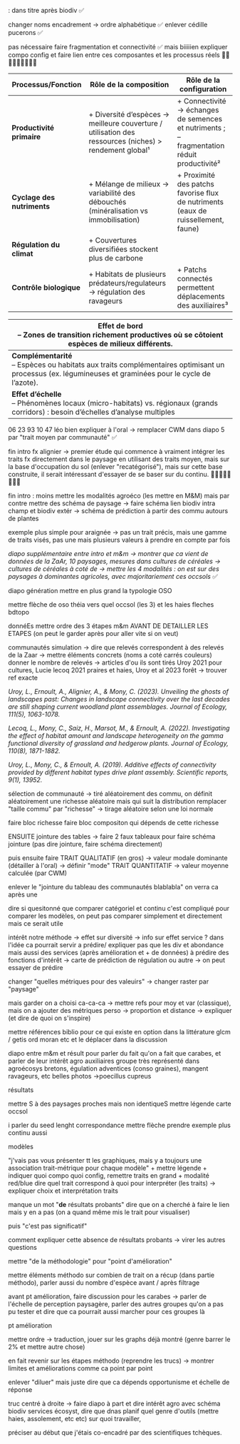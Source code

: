 

: dans titre après biodiv ✅

changer noms encadrement → ordre alphabétique ✅
enlever cédille pucerons ✅

pas nécessaire faire fragmentation et connectivité ✅
mais biiiiien expliquer compo config et faire lien entre ces composantes et les processus réels 🚨🚨🚨🚨🚨🚨🚨🚨🚨

| Processus/Fonction         | Rôle de la composition                                                                                 | Rôle de la configuration                                                                   |
| -------------------------- | ------------------------------------------------------------------------------------------------------ | ------------------------------------------------------------------------------------------ |
| **Productivité primaire**  | + Diversité d’espèces → meilleure couverture / utilisation des ressources (niches) > rendement global¹ | + Connectivité → échanges de semences et nutriments ; – fragmentation réduit productivité² |
| **Cyclage des nutriments** | + Mélange de milieux → variabilité des débouchés (minéralisation vs immobilisation)                    | + Proximité des patchs favorise flux de nutriments (eaux de ruissellement, faune)          |
| **Régulation du climat**   | + Couvertures diversifiées stockent plus de carbone                                                    |                                                                                            |
| **Contrôle biologique**    | + Habitats de plusieurs prédateurs/regulateurs → régulation des ravageurs                              | + Patchs connectés permettent déplacements des auxiliaires³                                |

| **Effet de bord**  <br>– Zones de transition richement productives où se côtoient espèces de milieux différents.                                          |
| --------------------------------------------------------------------------------------------------------------------------------------------------------- |
| **Complémentarité**<br>– Espèces ou habitats aux traits complémentaires optimisant un processus (ex. légumineuses et graminées pour le cycle de l’azote). |
| **Effet d’échelle**  <br>– Phénomènes locaux (micro-habitats) vs. régionaux (grands corridors) : besoin d’échelles d’analyse multiples                    |



06 23 93 10 47 léo
bien expliquer à l'oral → remplacer CWM dans diapo 5 par "trait moyen par communauté" ✅

fin intro fx alignier → premier étude qui commence à vraiment intégrer les traits fx directement dans le paysage en utilisant des traits moyen, mais sur la base d'occupation du sol (enlever "recatégorisé"), mais sur cette base construite, il serait intéressant d'essayer de se baser sur du continu. 🚨🚨🚨🚨🚨🚨🚨🚨

fin intro : moins mettre les modalités agroéco (les mettre en M&M) mais par contre mettre des schéma de paysage → faire schéma lien biodiv intra champ et biodiv extér → schéma de prédiction à partir des commu autours de plantes


exemple plus simple pour araignée → pas un trait précis, mais une gamme de traits visés, pas une mais plusieurs valeurs à prendre en compte par fois

*diapo supplémentaire entre intro et m&m → montrer que ca vient de données de la ZaAr, 10 paysages, mesures dans cultures de céréales*
*→ cultures de céréales à coté de → mettre les 4 modalités : on est sur des paysages à dominantes agricoles, avec majoritariement ces occsols* ✅

diapo génération mettre en plus grand la typologie OSO

mettre flèche de oso théia vers quel occsol (les 3)
et les haies fleches bdtopo


donnéEs
mettre ordre des 3 étapes m&m AVANT DE DETAILLER LES ETAPES (on peut le garder après pour aller vite si on veut)


communautés simulation → dire que relevés correspondent à des relevés de la Zaar → mettre éléments concrets (noms a coté carrés couleurs)
donner le nombre de relevés → articles d'ou ils sont tirés Uroy 2021 pour cultures, Lucie lecoq 2021 praires et haies, Uroy et al 2023 forêt → trouver ref exacte

*Uroy, L., Ernoult, A., Alignier, A., & Mony, C. (2023). Unveiling the ghosts of landscapes past: Changes in landscape connectivity over the last decades are still shaping current woodland plant assemblages. Journal of Ecology, 111(5), 1063-1078.*

*Lecoq, L., Mony, C., Saiz, H., Marsot, M., & Ernoult, A. (2022). Investigating the effect of habitat amount and landscape heterogeneity on the gamma functional diversity of grassland and hedgerow plants. Journal of Ecology, 110(8), 1871-1882.*

*Uroy, L., Mony, C., & Ernoult, A. (2019). Additive effects of connectivity provided by different habitat types drive plant assembly. Scientific reports, 9(1), 13952.*


sélection de communauté → tiré aléatoirement des commu, on définit aléatoirement une richesse aléatoire mais qui suit la distribution 
remplacer "taille commu" par "richesse" → tirage aléatoire selon une loi normale



faire bloc richesse
faire bloc compositon qui dépends de cette richesse

ENSUITE jointure des tables → faire 2 faux tableaux pour faire schéma jointure (pas dire jointure, faire schéma directement)

puis ensuite faire 
TRAIT QUALITATIF (en gros) → valeur modale dominante  (détailler à l'oral) → définir "mode"
TRAIT QUANTITATIF → valeur moyenne calculée (par CWM)

enlever le "jointure du tableau des communautés blablabla" on verra ca après une 


dire si quesitonné que comparer catégoriel et continu c'est compliqué pour comparer les modèles, on peut pas comparer simplement et directement mais ce serait utile

intérêt notre méthode → effet sur diversité → info sur effet service ? dans l'idée ca pourrait servir a prédire/ expliquer pas que les div et abondance mais aussi des services (après amélioration et + de données) à prédire des fonctions d'intérêt → carte de prédiction de régulation ou autre → on peut essayer de prédire 


changer "quelles métriques pour des valeuirs" → changer raster par "paysage"

mais garder on a choisi ca-ca-ca → mettre refs pour moy et var (classique), mais on a ajouter des métriques perso → proportion et distance → expliquer (et dire de quoi on s'inspire)



mettre références biblio pour ce qui existe en option dans la littérature glcm / getis ord moran etc et le déplacer dans la discussion


diapo entre m&m et résult pour parler du fait qu'on a fait que carabes, et parler de leur intérêt agro auxiliaires groupe très représenté dans agroécosys bretons, égulation adventices (conso graines), mangent ravageurs, etc belles photos →poecillus cupreus


résultats 

mettre S à des paysages
proches mais non identiqueS
mettre légende carte occsol 

i
parler du seed lenght correspondance mettre flèche
prendre exemple plus continu aussi



modèles

"j'vais pas vous présenter tt les graphiques, mais y a toujours une association trait-métrique pour chaque modèle" + mettre légende + indiquer quoi compo quoi config, remettre traits en grand + modalité red/blue
dire quel trait correspond à quoi pour interpréter (les traits) → expliquer choix et interprétation traits

manque un mot "**de** résultats probants"
dire que on a cherché à faire le lien mais y en a pas (on a quand même mis le trait pour visualiser)

puis "c'est pas significatif"


comment expliquer cette absence de résultats probants → virer les autres questions 


mettre "de la méthodologie" pour "point d'amélioration"

mettre éléments méthodo sur combien de trait on a récup (dans partie méthodo), parler aussi du nombre d'espèce avant / après filtrage


avant pt amélioration, faire discussion pour les carabes → parler de l'échelle de perception paysagère, parler des autres groupes qu'on a pas pu tester et dire que ca pourrait aussi marcher pour ces groupes là

pt amélioration

mettre ordre → traduction, jouer sur les graphs déjà montré (genre barrer le 2% et mettre autre chose) 

en fait revenir sur les étapes méthodo (reprendre les trucs) → montrer limites et améliorations comme ca point par point

enlever "diluer" mais juste dire que ca dépends opportunisme et échelle de réponse 

truc centré à droite → faire diapo à part et dire intérêt agro avec schéma biodiv services écosyst, dire que dnas planif quel genre d'outils (mettre haies, assolement, etc etc) sur quoi travailler, 


préciser au début que j'étais co-encadré par des scientifiques tchèques.
